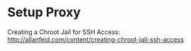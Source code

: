 # Setup Proxy

Creating a Chroot Jail for SSH Access: http://allanfeid.com/content/creating-chroot-jail-ssh-access
